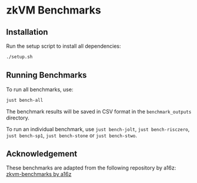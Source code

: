 # zkVM Benchmarks

## Installation

Run the setup script to install all dependencies:
```bash
./setup.sh
```

## Running Benchmarks

To run all benchmarks, use:
```bash
just bench-all
```

The benchmark results will be saved in CSV format in the `benchmark_outputs` directory.

To run an individual benchmark, use `just bench-jolt`, `just bench-risczero`, `just bench-sp1`, `just bench-stone` or `just bench-stwo`.

## Acknowledgement

These benchmarks are adapted from the following repository by a16z:  
[zkvm-benchmarks by a16z](https://github.com/a16z/zkvm-benchmarks)
